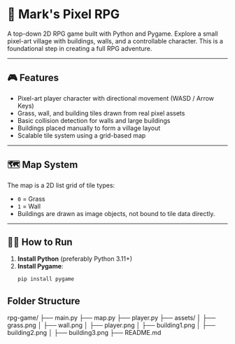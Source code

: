 # 🧙 Mark's Pixel RPG

A top-down 2D RPG game built with Python and Pygame. Explore a small pixel-art village with buildings, walls, and a controllable character. This is a foundational step in creating a full RPG adventure.

---

## 🎮 Features

- Pixel-art player character with directional movement (WASD / Arrow Keys)
- Grass, wall, and building tiles drawn from real pixel assets
- Basic collision detection for walls and large buildings
- Buildings placed manually to form a village layout
- Scalable tile system using a grid-based map

---

## 🗺️ Map System

The map is a 2D list grid of tile types:
- `0` = Grass  
- `1` = Wall  
- Buildings are drawn as image objects, not bound to tile data directly.

---

## 🧑‍💻 How to Run

1. **Install Python** (preferably Python 3.11+)
2. **Install Pygame**:
   ```bash
   pip install pygame

## Folder Structure

rpg-game/
├── main.py
├── map.py
├── player.py
├── assets/
│   ├── grass.png
│   ├── wall.png
│   ├── player.png
│   ├── building1.png
│   ├── building2.png
│   ├── building3.png
├── README.md
